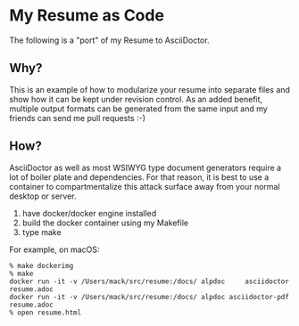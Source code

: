 # My Resume as Code

The following is a "port" of my Resume to AsciiDoctor.

## Why?

This is an example of how to modularize your resume into separate files
and show how it can be kept under revision control.  As an added benefit,
multiple output formats can be generated from the same input and my friends
can send me pull requests :-)

## How?

AsciiDoctor as well as most WSIWYG type document generators require a lot
of boiler plate and dependencies.  For that reason, it is best to use a
container to compartmentalize this attack surface away from your normal
desktop or server.

  1. have docker/docker engine installed
  1. build the docker container using my Makefile
  2. type make

For example, on macOS:

    % make dockerimg
    % make
    docker run -it -v /Users/mack/src/resume:/docs/ alpdoc     asciidoctor resume.adoc
    docker run -it -v /Users/mack/src/resume:/docs/ alpdoc asciidoctor-pdf resume.adoc
    % open resume.html


